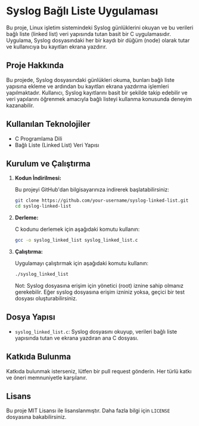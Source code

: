 # Syslog Bağlı Liste Uygulaması

Bu proje, Linux işletim sistemindeki Syslog günlüklerini okuyan ve bu verileri bağlı liste (linked list) veri yapısında tutan basit bir C uygulamasıdır. Uygulama, Syslog dosyasındaki her bir kaydı bir düğüm (node) olarak tutar ve kullanıcıya bu kayıtları ekrana yazdırır.

## Proje Hakkında

Bu projede, Syslog dosyasındaki günlükleri okuma, bunları bağlı liste yapısına ekleme ve ardından bu kayıtları ekrana yazdırma işlemleri yapılmaktadır. Kullanıcı, Syslog kayıtlarını basit bir şekilde takip edebilir ve veri yapılarını öğrenmek amacıyla bağlı listeyi kullanma konusunda deneyim kazanabilir.

## Kullanılan Teknolojiler

- C Programlama Dili
- Bağlı Liste (Linked List) Veri Yapısı

## Kurulum ve Çalıştırma

1. **Kodun İndirilmesi:**

   Bu projeyi GitHub'dan bilgisayarınıza indirerek başlatabilirsiniz:

   ```bash
   git clone https://github.com/your-username/syslog-linked-list.git
   cd syslog-linked-list
   ```

2. **Derleme:**

   C kodunu derlemek için aşağıdaki komutu kullanın:

   ```bash
   gcc -o syslog_linked_list syslog_linked_list.c
   ```

3. **Çalıştırma:**

   Uygulamayı çalıştırmak için aşağıdaki komutu kullanın:

   ```bash
   ./syslog_linked_list
   ```

   Not: Syslog dosyasına erişim için yönetici (root) iznine sahip olmanız gerekebilir. Eğer syslog dosyasına erişim izniniz yoksa, geçici bir test dosyası oluşturabilirsiniz.

## Dosya Yapısı

- `syslog_linked_list.c`: Syslog dosyasını okuyup, verileri bağlı liste yapısında tutan ve ekrana yazdıran ana C dosyası.

## Katkıda Bulunma

Katkıda bulunmak isterseniz, lütfen bir pull request gönderin. Her türlü katkı ve öneri memnuniyetle karşılanır.

## Lisans

Bu proje MIT Lisansı ile lisanslanmıştır. Daha fazla bilgi için `LICENSE` dosyasına bakabilirsiniz.
